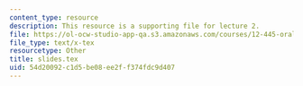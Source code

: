 ```yaml
---
content_type: resource
description: This resource is a supporting file for lecture 2.
file: https://ol-ocw-studio-app-qa.s3.amazonaws.com/courses/12-445-oral-communication-in-the-earth-atmospheric-and-planetary-sciences-fall-2010/54d20092c1d5be08ee2ff374fdc9d407_slides.tex
file_type: text/x-tex
resourcetype: Other
title: slides.tex
uid: 54d20092-c1d5-be08-ee2f-f374fdc9d407
---
```


